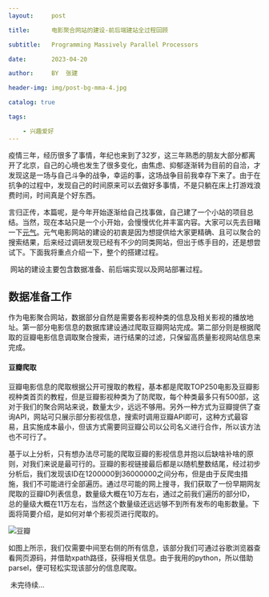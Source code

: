 ```yaml
---
layout:     post

title:      电影聚合网站的建设-前后端建站全过程回顾

subtitle:   Programming Massively Parallel Processors

date:       2023-04-20

author:     BY  张建

header-img: img/post-bg-mma-4.jpg

catalog: true

tags:

    - 兴趣爱好
---
```


​		疫情三年，经历很多了事情，年纪也来到了32岁，这三年熟悉的朋友大部分都离开了北京，自己的心境也发生了很多变化，由焦虑、抑郁逐渐转为目前的自洽，才发现这是一场与自己斗争的战争，幸运的事，这场战争目前我幸存下来了。由于在抗争的过程中，发现自己的时间原来可以去做好多事情，不是只躺在床上打游戏浪费时间，时间真是个好东西。

​		言归正传，本篇呢，是今年开始逐渐给自己找事做，自己建了一个小站的项目总结。当然，现在本站只是一个小开始，会慢慢优化并丰富内容。大家可以先去目睹一下[元气](https://yuanqi.plus)。元气电影网站的建设的初衷是因为想提供给大家更精确、且可以聚合的搜索结果，后来经过调研发现已经有不少的同类网站，但出于练手目的，还是想尝试下。下面我将重点介绍一下，整个的搭建过程。

​        网站的建设主要包含数据准备、前后端实现以及网站部署过程。

## 数据准备工作

​		作为电影聚合网站，数据部分自然是需要各影视种类的信息及相关影视的播放地址。第一部分电影信息的数据库建设通过爬取豆瓣网站完成。第二部分则是根据爬取的豆瓣电影信息调取聚合搜索，进行结果的过滤，只保留高质量影视网站信息来完成。

#### 豆瓣爬取

​		豆瓣电影信息的爬取根据公开可搜取的教程，基本都是爬取TOP250电影及豆瓣影视种类首页的教程，但是豆瓣影视种类为了防爬取，每个种类最多只有500部，这对于我们的聚合网站来说，数量太少，远远不够用。另外一种方式为豆瓣提供了查询API，网站可只展示部分影视信息，搜索时调用豆瓣API即可，这种方式最容易，且实施成本最小，但该方式需要同豆瓣公司以公司名义进行合作，所以该方法也不可行了。

​       基于以上分析，只有想办法尽可能的爬取豆瓣的影视信息并抱以后缺啥补啥的原则，对我们来说是最可行的。豆瓣的影视链接最后都是以随机整数结尾，经过初步分析后，我们发现该ID在1200000到36000000之间分布，但是由于反爬虫措施，我们不可能进行全部遍历。通过尽可能的网上搜寻，我们获取了一份早期网友爬取的豆瓣ID列表信息，数量级大概在10万左右，通过之前我们遍历的部分ID，总的量级大概在11万左右，当然这个数量级还远远够不到所有发布的电影数量。下面将简要介绍，是如何对单个影视页进行爬取的。

![豆瓣](https://res.cloudinary.com/dsn0i1fsm/image/upload/v1686295371/%E8%B1%86%E7%93%A3_zhbwcs.png) 

​		如图上所示，我们仅需要中间至右侧的所有信息，该部分我们可通过谷歌浏览器查看网页源码，并借助xpath路径，获得相关信息。由于我用的python，所以借助parsel，便可轻松实现该部分的信息爬取。

​       未完待续...
